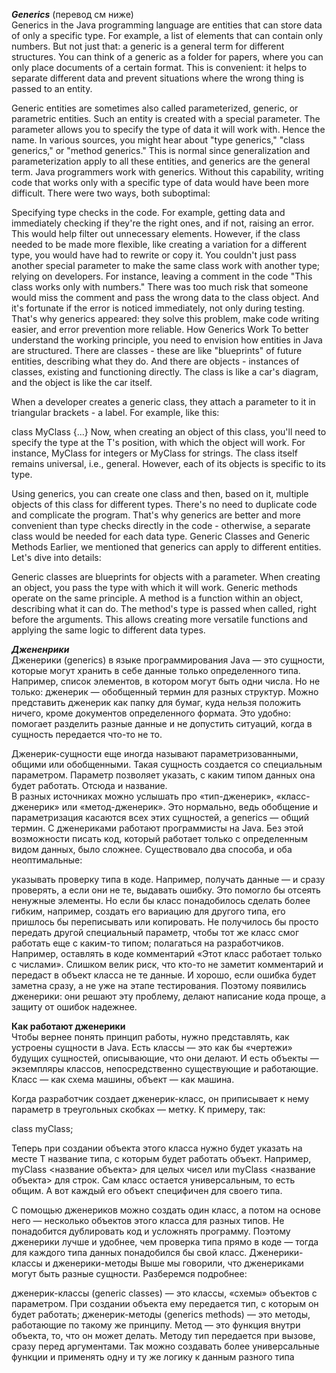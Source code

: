 ***Generics***  (перевод см ниже)  
Generics in the Java programming language are entities that can store data of only a specific type. For example, a list of elements that can contain only numbers. But not just that: a generic is a general term for different structures. You can think of a generic as a folder for papers, where you can only place documents of a certain format. This is convenient: it helps to separate different data and prevent situations where the wrong thing is passed to an entity.

Generic entities are sometimes also called parameterized, generic, or parametric entities. Such an entity is created with a special parameter. The parameter allows you to specify the type of data it will work with. Hence the name.
In various sources, you might hear about "type generics," "class generics," or "method generics." This is normal since generalization and parameterization apply to all these entities, and generics are the general term. Java programmers work with generics. Without this capability, writing code that works only with a specific type of data would have been more difficult. There were two ways, both suboptimal:

Specifying type checks in the code. For example, getting data and immediately checking if they're the right ones, and if not, raising an error. This would help filter out unnecessary elements. However, if the class needed to be made more flexible, like creating a variation for a different type, you would have had to rewrite or copy it. You couldn't just pass another special parameter to make the same class work with another type; relying on developers. For instance, leaving a comment in the code "This class works only with numbers." There was too much risk that someone would miss the comment and pass the wrong data to the class object. And it's fortunate if the error is noticed immediately, not only during testing. That's why generics appeared: they solve this problem, make code writing easier, and error prevention more reliable.
How Generics Work
To better understand the working principle, you need to envision how entities in Java are structured. There are classes - these are like "blueprints" of future entities, describing what they do. And there are objects - instances of classes, existing and functioning directly. The class is like a car's diagram, and the object is like the car itself.

When a developer creates a generic class, they attach a parameter to it in triangular brackets - a label. For example, like this:


class MyClass<T> {...}
Now, when creating an object of this class, you'll need to specify the type at the T's position, with which the object will work. For instance, MyClass<Integer> for integers or MyClass<String> for strings. The class itself remains universal, i.e., general. However, each of its objects is specific to its type.

Using generics, you can create one class and then, based on it, multiple objects of this class for different types. There's no need to duplicate code and complicate the program. That's why generics are better and more convenient than type checks directly in the code - otherwise, a separate class would be needed for each data type. Generic Classes and Generic Methods Earlier, we mentioned that generics can apply to different entities. Let's dive into details:

Generic classes are blueprints for objects with a parameter. When creating an object, you pass the type with which it will work.
Generic methods operate on the same principle. A method is a function within an object, describing what it can do. The method's type is passed when called, right before the arguments. This allows creating more versatile functions and applying the same logic to different data types.





***Джененрики***  
Дженерики (generics) в языке программирования Java — это сущности, которые могут хранить в себе данные только определенного типа. Например, список элементов, в котором могут быть одни числа. Но не только: дженерик — обобщенный термин для разных структур.
Можно представить дженерик как папку для бумаг, куда нельзя положить ничего, кроме документов определенного формата. Это удобно: помогает разделить разные данные и не допустить ситуаций, когда в сущность передается что-то не то.

Дженерик-сущности еще иногда называют параметризованными, общими или обобщенными. Такая сущность создается со специальным параметром. Параметр позволяет указать, с каким типом данных она будет работать. Отсюда и название.  
В разных источниках можно услышать про «тип-дженерик», «класс-дженерик» или «метод-дженерик». Это нормально, ведь обобщение и параметризация касаются всех этих сущностей, а generics — общий термин.
С дженериками работают программисты на Java. Без этой возможности писать код, который работает только с определенным видом данных, было сложнее. Существовало два способа, и оба неоптимальные:

указывать проверку типа в коде. Например, получать данные — и сразу проверять, а если они не те, выдавать ошибку. Это помогло бы отсеять ненужные элементы. Но если бы класс понадобилось сделать более гибким, например, создать его вариацию для другого типа, его пришлось бы переписывать или копировать. Не получилось бы просто передать другой специальный параметр, чтобы тот же класс смог работать еще с каким-то типом;
полагаться на разработчиков. Например, оставлять в коде комментарий «Этот класс работает только с числами». Слишком велик риск, что кто-то не заметит комментарий и передаст в объект класса не те данные. И хорошо, если ошибка будет заметна сразу, а не уже на этапе тестирования.
Поэтому появились дженерики: они решают эту проблему, делают написание кода проще, а защиту от ошибок надежнее.  

**Как работают дженерики**  
Чтобы вернее понять принцип работы, нужно представлять, как устроены сущности в Java. Есть классы — это как бы «чертежи» будущих сущностей, описывающие, что они делают. И есть объекты — экземпляры классов, непосредственно существующие и работающие. Класс — как схема машины, объект — как машина.

Когда разработчик создает дженерик-класс, он приписывает к нему параметр в треугольных скобках — метку. К примеру, так:

class myClass<T>;

Теперь при создании объекта этого класса нужно будет указать на месте T название типа, с которым будет работать объект. Например, myClass<Integer> <название объекта> для целых чисел или myClass<String> <название объекта> для строк. Сам класс остается универсальным, то есть общим. А вот каждый его объект специфичен для своего типа.

С помощью дженериков можно создать один класс, а потом на основе него — несколько объектов этого класса для разных типов. Не понадобится дублировать код и усложнять программу. Поэтому дженерики лучше и удобнее, чем проверка типа прямо в коде — тогда для каждого типа данных понадобился бы свой класс.
Дженерики-классы и дженерики-методы
Выше мы говорили, что дженериками могут быть разные сущности. Разберемся подробнее:

дженерик-классы (generic classes) — это классы, «схемы» объектов с параметром. При создании объекта ему передается тип, с которым он будет работать; 
  дженерик-методы (generics methods) — это методы, работающие по такому же принципу. Метод — это функция внутри объекта, то, что он может делать. Методу тип передается при вызове, сразу перед аргументами. Так можно создавать более универсальные функции и применять одну и ту же логику к данным разного типа